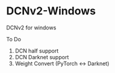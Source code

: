 # DCNv2-Windows
DCNv2 for windows 

To Do
1. DCN half support
3. DCN Darknet support 
4. Weight Convert (PyTorch <-> Darknet)
